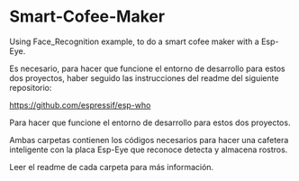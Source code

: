 # Smart-Cofee-Maker
Using Face_Recognition example, to do a smart cofee maker with a Esp-Eye.

Es necesario, para hacer que funcione el entorno de desarrollo para estos dos proyectos, haber seguido las instrucciones del readme del siguiente repositorio:

https://github.com/espressif/esp-who

Para hacer que funcione el entorno de desarrollo para estos dos proyectos.

Ambas carpetas contienen los códigos necesarios para hacer una cafetera inteligente con la placa Esp-Eye que reconoce detecta y almacena rostros.

Leer el readme de cada carpeta para más información.
